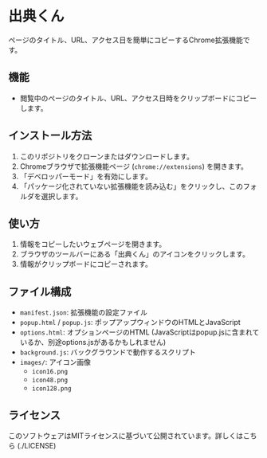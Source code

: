 # 出典くん

ページのタイトル、URL、アクセス日を簡単にコピーするChrome拡張機能です。

## 機能

*   閲覧中のページのタイトル、URL、アクセス日時をクリップボードにコピーします。

## インストール方法

1.  このリポジトリをクローンまたはダウンロードします。
2.  Chromeブラウザで拡張機能ページ (`chrome://extensions`) を開きます。
3.  「デベロッパーモード」を有効にします。
4.  「パッケージ化されていない拡張機能を読み込む」をクリックし、このフォルダを選択します。

## 使い方

1.  情報をコピーしたいウェブページを開きます。
2.  ブラウザのツールバーにある「出典くん」のアイコンをクリックします。
3.  情報がクリップボードにコピーされます。

## ファイル構成

*   `manifest.json`: 拡張機能の設定ファイル
*   `popup.html` / `popup.js`: ポップアップウィンドウのHTMLとJavaScript
*   `options.html`: オプションページのHTML (JavaScriptはpopup.jsに含まれているか、別途options.jsがあるかもしれません)
*   `background.js`: バックグラウンドで動作するスクリプト
*   `images/`: アイコン画像
    *   `icon16.png`
    *   `icon48.png`
    *   `icon128.png`

## ライセンス
このソフトウェアはMITライセンスに基づいて公開されています。詳しくはこちら
(./LICENSE)